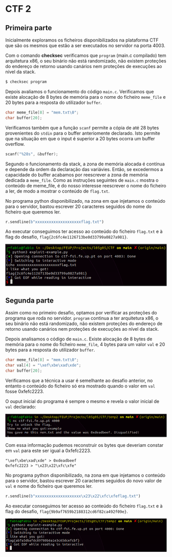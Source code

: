 # CTF 2

## Primeira parte

Inicialmente exploramos os ficheiros disponibilizados na plataforma CTF que são os mesmos que estão a ser executados no servidor na porta 4003. 

Com o comando **checksec** verificamos que `program` (main.c compilado) tem arquitetura x86, o seu binário não está randomizado, não existem proteções do endereço de retorno usando canários nem proteções de execuções ao nível da stack.

```bash
$ checksec program
```

Depois avaliamos o funcionamento do código `main.c`. Verificamos que existe alocação de 8 bytes de memória para o nome do ficheiro `meme_file` e 20 bytes para a resposta do utilizador `buffer`. 

```c
char meme_file[8] = "mem.txt\0";
char buffer[20];
```

Verificamos também que a função `scanf` permite a cópia de até 28 bytes provenientes do `stdin` para o buffer anteriomente declarado. Isto permite que na situação em que o input é superior a 20 bytes ocorra um buffer overflow.

```c
scanf("%28s", &buffer);
```

Segundo o funcionamento da stack, a zona de memória alocada é contínua e depende da ordem da declaração das variávies. Então, se excedermos a capacidade do buffer acabamos por reescrever a zona de memória dedicada a `meme_file`. Como as instruções seguintes de `main.c` mostra o conteúdo de meme_file, é do nosso interesse reescrever o nome do ficheiro a ler, de modo a mostrar o conteúdo de `flag.txt`.

No programa python disponibilizado, na zona em que injetamos o conteúdo para o servidor, bastou escrever 20 caracteres seguidos do nome do ficheiro que queremos ler.

```python
r.sendline(b"xxxxxxxxxxxxxxxxxxxxflag.txt")
```

Ao executar conseguimos ter acesso ao conteúdo do ficheiro `flag.txt` e à flag do desafio, `flag{2c6fc4e1126713be0d33799a0827a981}`.

![Buffer overflow](../img/ctf2task1.png)

## Segunda parte

Assim como no primeiro desafio, optamos por verificar as proteções do programa que roda no servidor. `program` continua a ter arquitetura x86, o seu binário não está randomizado, não existem proteções do endereço de retorno usando canários nem proteções de execuções ao nível da stack.

Depois analisamos o código de `main.c`. Existe alocação de 8 bytes de memória para o nome do ficheiro `meme_file`, 4 bytes para um valor `val` e 20 bytes para a resposta do utilizador `buffer`. 

```c
char meme_file[8] = "mem.txt\0";
char val[4] = "\xef\xbe\xad\xde";
char buffer[20];
```

Verificamos que a técnica a usar é semelhante ao desafio anterior, no entanto o conteúdo do ficheiro só era mostrado quando o valor em `val` fosse 0xfefc2223.

O ouput inicial do programa é sempre o mesmo e revela o valor inicial de `val` declarado:

![Output](../img/ctf2task2a.png)

Com essa informação pudemos reconstruir os bytes que deveriam constar em `val` para este ser igual a 0xfefc2223.

```
"\xef\xbe\xad\xde" > 0xdeadbeef
0xfefc2223 > "\x23\x22\xfc\xfe"
```

No programa python disponibilizado, na zona em que injetamos o conteúdo para o servidor, bastou escrever 20 caracteres seguidos do novo valor de `val` e nome do ficheiro que queremos ler.

```python
r.sendline(b"xxxxxxxxxxxxxxxxxxxx\x23\x22\xfc\xfeflag.txt")
```

Ao executar conseguimos ter acesso ao conteúdo do ficheiro `flag.txt` e à flag do desafio, `flag{9b9af7659b2188312cd6f82ca492f09e}`.

![Buffer overflow](../img/ctf2task2b.png)